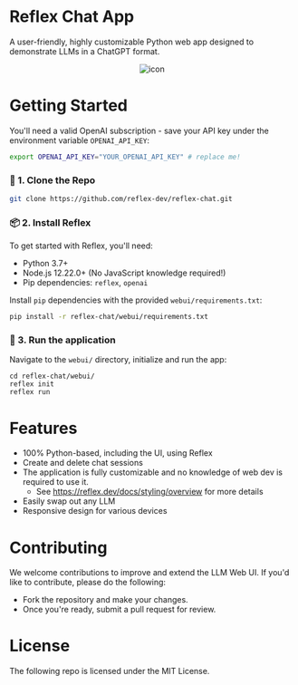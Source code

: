 # Reflex Chat App

A user-friendly, highly customizable Python web app designed to demonstrate LLMs in a ChatGPT format.

<div align="center">
<img src="./docs/demo.gif" alt="icon"/>
</div>

# Getting Started

You'll need a valid OpenAI subscription - save your API key under the environment variable `OPENAI_API_KEY`:

```bash
export OPENAI_API_KEY="YOUR_OPENAI_API_KEY" # replace me!
```

### 🧬 1. Clone the Repo

```bash
git clone https://github.com/reflex-dev/reflex-chat.git
```

### 📦 2. Install Reflex

To get started with Reflex, you'll need:

- Python 3.7+
- Node.js 12.22.0+ \(No JavaScript knowledge required!\)
- Pip dependencies: `reflex`, `openai`

Install `pip` dependencies with the provided `webui/requirements.txt`:

```bash
pip install -r reflex-chat/webui/requirements.txt
```

### 🚀 3. Run the application

Navigate to the `webui/` directory, initialize and run the app:

```
cd reflex-chat/webui/
reflex init
reflex run
```

# Features

- 100% Python-based, including the UI, using Reflex
- Create and delete chat sessions
- The application is fully customizable and no knowledge of web dev is required to use it.
    - See https://reflex.dev/docs/styling/overview for more details 
- Easily swap out any LLM
- Responsive design for various devices

# Contributing

We welcome contributions to improve and extend the LLM Web UI. 
If you'd like to contribute, please do the following:
- Fork the repository and make your changes. 
- Once you're ready, submit a pull request for review.

# License

The following repo is licensed under the MIT License.
